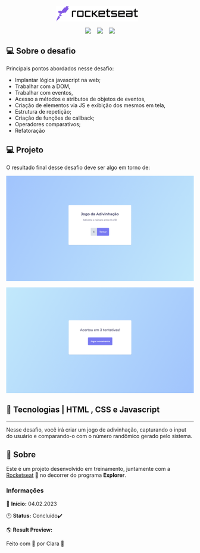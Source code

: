 <div align="center">
<img width="220px" src="https://raw.githubusercontent.com/Rocketseat/awesome/master/assets/logo_rocketseat.png" alt="">&nbsp;&nbsp;&nbsp;
<img width="150px" src="https://www.rocketseat.com.br/_next/image?url=%2Fassets%2Flogos%2Fexplorer.svg&w=256&q=75"  alt="">
<br>
<p align="center">
<img src="https://img.shields.io/github/last-commit/Clara-Pacheco/n05-explorer-rocketseat-jogo_da_adivinhacao"/>&nbsp;&nbsp;&nbsp;
<img src="https://img.shields.io/github/repo-size/Clara-Pacheco/n05-explorer-rocketseat-jogo_da_adivinhacao"/>&nbsp;&nbsp;&nbsp;
<img src="https://img.shields.io/github/languages/count/Clara-Pacheco/n05-explorer-rocketseat-jogo_da_adivinhacao"/>
</p>
</div>

## 💻 Sobre o desafio

Principais pontos abordados nesse desafio:

- Implantar lógica javascript na web;
- Trabalhar com a DOM,
- Trabalhar com eventos,
- Acesso a métodos e atributos de objetos de eventos,
- Criação de elementos via JS e exibição dos mesmos em tela,
- Estrutura de repetição;
- Criação de funções de callback;
- Operadores comparativos;
- Refatoração


## 💻 Projeto

O resultado final desse desafio deve ser algo em torno de:

![Project´s preview](https://github.com/Clara-Pacheco/n05-explorer-rocketseat-jogo_da_adivinhacao/blob/main/project_preview/Screen1.png)

![Project´s preview](https://github.com/Clara-Pacheco/n05-explorer-rocketseat-jogo_da_adivinhacao/blob/main/project_preview/Screen2.png)

## 🧪 Tecnologias | HTML , CSS e Javascript
---
Nesse desafio, você irá criar um jogo de adivinhação, capturando o input do usuário e comparando-o com o número randômico gerado pelo sistema.

##  📕 Sobre  

<p>Este é um projeto desenvolvido em treinamento, juntamente com a 
<a  href="https://www.rocketseat.com.br">Rocketseat</a> 🚀
no decorrer do programa <b>Explorer</b>.

### Informações  

📅 **Início:** 04.02.2023

🕛 **Status:** Concluído✔️

🌎 **Result Preview: []()**

Feito com 💜 por Clara 🚀
</p>

